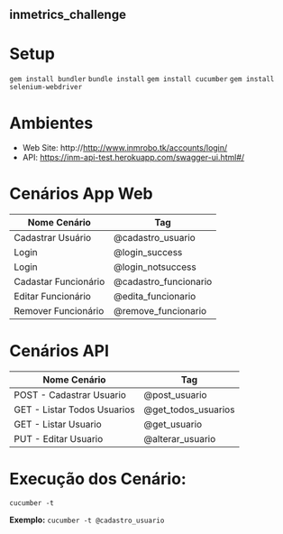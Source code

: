 ## inmetrics_challenge

# Setup
`
gem install bundler
`
`
bundle install
`
`
gem install cucumber
`
`
gem install selenium-webdriver
`

# Ambientes 
* Web Site: http://http://www.inmrobo.tk/accounts/login/
* API:  https://inm-api-test.herokuapp.com/swagger-ui.html#/

# Cenários App Web
Nome Cenário 		    | 	Tag
------------------- | -------------------------
Cadastrar Usuário	  | @cadastro_usuario
Login			          | @login_success
Login			          | @login_notsuccess
Cadastar Funcionário| @cadastro_funcionario
Editar Funcionário	| @edita_funcionario
Remover Funcionário	| @remove_funcionario

# Cenários API
Nome Cenário 		            | 	Tag
--------------------------- | --------------------
POST - Cadastrar Usuario	  | @post_usuario
GET - Listar Todos Usuarios	| @get_todos_usuarios
GET - Listar Usuario		    | @get_usuario
PUT - Editar Usuario		    | @alterar_usuario

# Execução dos Cenário:
`
cucumber -t 
`

**Exemplo:** 
`
  cucumber -t @cadastro_usuario
`

